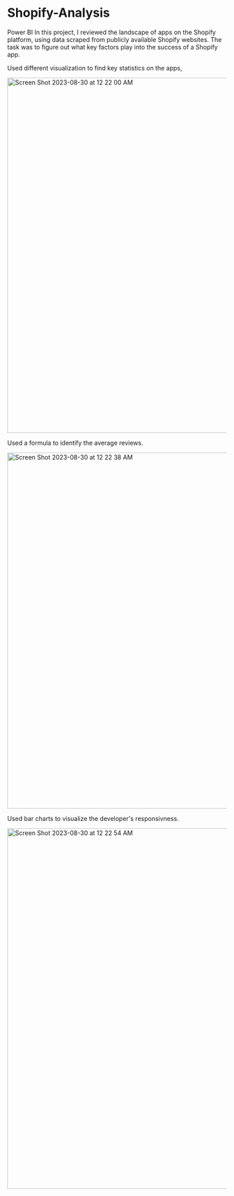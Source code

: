 # Shopify-Analysis

Power BI
In this project, I reviewed the landscape of apps on the Shopify platform, using data scraped from publicly available Shopify websites. The task was to figure out what key factors play into the success of a Shopify app.

Used different visualization to find key statistics on the apps,

<img width="814" alt="Screen Shot 2023-08-30 at 12 22 00 AM" src="https://github.com/jaycebrayboy/Shopify-Analysis/assets/141188945/3c6826c9-2f7c-40c9-b7d9-60d4960b66ef">

Used a formula to identify the average reviews.

<img width="816" alt="Screen Shot 2023-08-30 at 12 22 38 AM" src="https://github.com/jaycebrayboy/Shopify-Analysis/assets/141188945/fa0dd5f1-a091-4e0d-a30b-f88a88a64837">

Used bar charts to visualize the developer's responsivness. 

<img width="826" alt="Screen Shot 2023-08-30 at 12 22 54 AM" src="https://github.com/jaycebrayboy/Shopify-Analysis/assets/141188945/0717004e-5d72-4e9c-b19b-be488fc2b52d">
